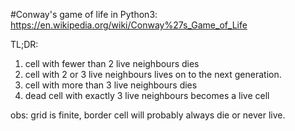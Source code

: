 #Conway's game of life in Python3:
https://en.wikipedia.org/wiki/Conway%27s_Game_of_Life

TL;DR:

1. cell with fewer than 2 live neighbours dies
2. cell with 2 or 3 live neighbours lives on to the next generation.
3. cell with more than 3 live neighbours dies
4. dead cell with exactly 3 live neighbours becomes a live cell

obs: grid is finite, border cell will probably always die or never live.

